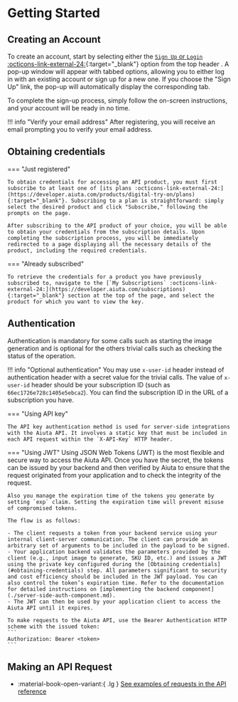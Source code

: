 # Getting Started

## Creating an Account
To create an account, start by selecting either the [`Sign Up` or `Login` :octicons-link-external-24:](https://developer.aiuta.com/products/digital-try-on/documentation){:target="_blank"} option from the top header . A pop-up window will appear with tabbed options, allowing you to either log in with an existing account or sign up for a new one. If you choose the "Sign Up" link, the pop-up will automatically display the corresponding tab.

To complete the sign-up process, simply follow the on-screen instructions, and your account will be ready in no time. 

!!! info "Verify your email address"
    After registering, you will receive an email prompting you to verify your email address.

## Obtaining credentials

=== "Just registered"

    To obtain credentials for accessing an API product, you must first subscribe to at least one of [its plans :octicons-link-external-24:](https://developer.aiuta.com/products/digital-try-on/plans){:target="_blank"}. Subscribing to a plan is straightforward: simply select the desired product and click "Subscribe," following the prompts on the page.

    After subscribing to the API product of your choice, you will be able to obtain your credentials from the subscription details. Upon completing the subscription process, you will be immediately redirected to a page displaying all the necessary details of the product, including the required credentials.

=== "Already subscribed"
    
    To retrieve the credentials for a product you have previously subscribed to, navigate to the [`My Subscriptions` :octicons-link-external-24:](https://developer.aiuta.com/subscriptions){:target="_blank"} section at the top of the page, and select the product for which you want to view the key.

## Authentication

Authentication is mandatory for some calls such as starting the image generation and is optional for the others trivial calls such as checking the status of the operation. 

!!! info "Optional authentication"
    You may use `x-user-id` header instead of authentication header with a secret value for the trivial calls. The value of `x-user-id` header should be your subscription ID (such as `66ec1726e728c1405e5ebca2`). You can find the subscription ID in the URL of a subscription you have.

=== "Using API key"
    
    The API key authentication method is used for server-side integrations with the Aiuta API. It involves a static key that must be included in each API request within the `X-API-Key` HTTP header.

=== "Using JWT"
    Using JSON Web Tokens (JWT) is the most flexible and secure way to access the Aiuta API. Once you have the secret, the tokens can be issued by your backend and then verified by Aiuta to ensure that the request originated from your application and to check the integrity of the request.
    
    Also you manage the expiration time of the tokens you generate by setting `exp` claim. Setting the expiration time will prevent misuse of compromised tokens.
    
    The flow is as follows:
    
    - The client requests a token from your backend service using your internal client-server communication. The client can provide an arbitrary set of arguments to be included in the payload to be signed.
    - Your application backend validates the parameters provided by the client (e.g., input image to generate, SKU ID, etc.) and issues a JWT using the private key configured during the [Obtaining credentials](#obtaining-credentials) step. All parameters significant to security and cost efficiency should be included in the JWT payload. You can also control the token’s expiration time. Refer to the documentation for detailed instructions on [implementing the backend component](./server-side-auth-component.md).
    - The JWT can then be used by your application client to access the Aiuta API until it expires.

    To make requests to the Aiuta API, use the Bearer Authentication HTTP scheme with the issued token:
    ```
    Authorization: Bearer <token>
    ```

## Making an API Request
<div class="grid cards" markdown>

- :material-book-open-variant:{ .lg } [See examples of requests in the API reference](/api/try-on/reference/)

</div>
